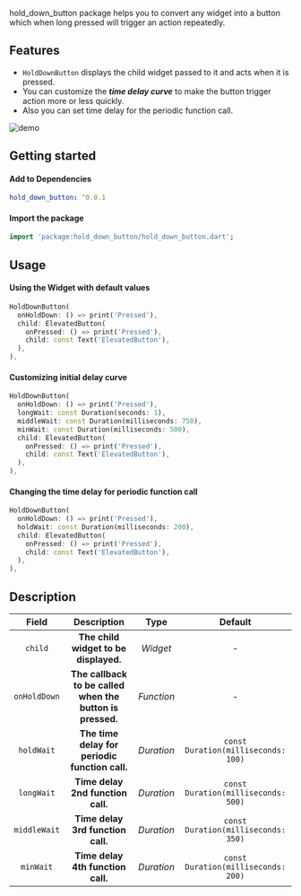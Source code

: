 hold_down_button package helps you to convert any widget into a button which when long pressed will trigger an action repeatedly.

## Features

- `HoldDownButton` displays the child widget passed to it and acts when it is pressed.
- You can customize the **_time delay curve_** to make the button trigger action more or less quickly.
- Also you can set time delay for the periodic function call.

![demo](https://user-images.githubusercontent.com/74326345/169374847-98cb7ba5-22d3-4347-b479-4f34fe77c501.gif)

## Getting started

#### Add to Dependencies

```yaml
hold_down_button: ^0.0.1
```

#### Import the package

```dart
import 'package:hold_down_button/hold_down_button.dart';
```

## Usage

#### Using the Widget with default values

```dart
HoldDownButton(
  onHoldDown: () => print('Pressed'),
  child: ElevatedButton(
    onPressed: () => print('Pressed'),
    child: const Text('ElevatedButton'),
  ),
),
```

#### Customizing initial delay curve

```dart
HoldDownButton(
  onHoldDown: () => print('Pressed'),
  longWait: const Duration(seconds: 1),
  middleWait: const Duration(milliseconds: 750),
  minWait: const Duration(milliseconds: 500),
  child: ElevatedButton(
    onPressed: () => print('Pressed'),
    child: const Text('ElevatedButton'),
  ),
),
```

#### Changing the time delay for periodic function call

```dart
HoldDownButton(
  onHoldDown: () => print('Pressed'),
  holdWait: const Duration(milliseconds: 200),
  child: ElevatedButton(
    onPressed: () => print('Pressed'),
    child: const Text('ElevatedButton'),
  ),
),
```

## Description

|    Field     |                        Description                        |    Type    |               Default               |
| :----------: | :-------------------------------------------------------: | :--------: | :---------------------------------: |
|   `child`    |           **The child widget to be displayed.**           |  _Widget_  |                  -                  |
| `onHoldDown` | **The callback to be called when the button is pressed.** | _Function_ |                  -                  |
|  `holdWait`  |      **The time delay for periodic function call.**       | _Duration_ | `const Duration(milliseconds: 100)` |
|  `longWait`  |             **Time delay 2nd function call.**             | _Duration_ | `const Duration(milliseconds: 500)` |
| `middleWait` |             **Time delay 3rd function call.**             | _Duration_ | `const Duration(milliseconds: 350)` |
|  `minWait`   |             **Time delay 4th function call.**             | _Duration_ | `const Duration(milliseconds: 200)` |
